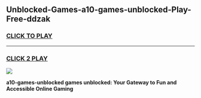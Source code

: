 
## Unblocked-Games-a10-games-unblocked-Play-Free-ddzak
<h3>
<a href="https://premium76.site?title=a10-games-unblocked&ref=10A">CLICK TO PLAY</a></h3>
<hr>

<h3>
<a href="https://premium76.site?title=a10-games-unblocked&ref=10A">CLICK 2 PLAY</a>
  
</h3>

<a href="https://premium76.site?title=a10-games-unblocked&ref=10A"><img src="https://clearcache.store/games.png"></a>


**a10-games-unblocked games unblocked: Your Gateway to Fun and Accessible Online Gaming**
